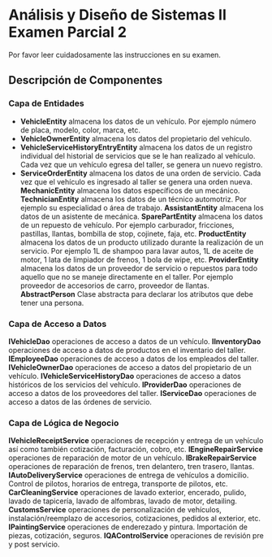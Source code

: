 # Análisis y Diseño de Sistemas II Examen Parcial 2

Por favor leer cuidadosamente las instrucciones en su examen.

## Descripción de Componentes

### Capa de Entidades

- **VehicleEntity** almacena los datos de un vehículo. Por ejemplo número de placa, modelo, color, marca, etc.
- **VehicleOwnerEntity** almacena los datos del propietario del vehículo.
- **VehicleServiceHistoryEntryEntity** almacena los datos de un registro individual del historial de servicios que se le han realizado al vehículo. Cada vez que un vehículo egresa del taller, se genera un nuevo registro.
- **ServiceOrderEntity** almacena los datos de una orden de servicio. Cada vez que el vehículo es ingresado al taller se genera una orden nueva.
**MechanicEntity** almacena los datos específicos de un mecánico.
**TechnicianEntity** almacena los datos de un técnico automotriz. Por ejemplo su especialidad o área de trabajo.
**AssistantEntity** almacena los datos de un asistente de mecánica.
**SparePartEntity** almacena los datos de un repuesto de vehículo. Por ejemplo carburador, fricciones, pastillas, llantas, bombilla de stop, cojinete, faja, etc.
**ProductEntity** almacena los datos de un producto utilizado durante la realización de un servicio. Por ejemplo 1L de shampoo para lavar autos, 1L de aceite de motor, 1 lata de limpiador de frenos, 1 bola de wipe, etc.
**ProviderEntity** almacena los datos de un proveedor de servicio o repuestos para todo aquello que no se maneje directamente en el taller. Por ejemplo proveedor de accesorios de carro, proveedor de llantas.
**AbstractPerson** Clase abstracta para declarar los atributos que debe tener una persona.

### Capa de Acceso a Datos

**IVehicleDao** operaciones de acceso a datos de un vehículo.
**IInventoryDao** operaciones de acceso a datos de productos en el inventario del taller.
**IEmployeeDao** operaciones de acceso a datos de los empleados del taller.
**IVehicleOwnerDao** operaciones de acceso a datos del propietario de un vehículo.
**IVehicleServiceHistoryDao** operaciones de acceso a datos históricos de los servicios del vehículo.
**IProviderDao** operaciones de acceso a datos de los proveedores del taller.
**IServiceDao** operaciones de acceso a datos de las órdenes de servicio.

### Capa de Lógica de Negocio

**IVehicleReceiptService** operaciones de recepción y entrega de un vehículo así como también cotización, facturación, cobro, etc.
**IEngineRepairService** operaciones de reparación de motor de un vehículo.
**IBrakeRepairService** operaciones de reparación de frenos, tren delantero, tren trasero, llantas.
**IAutoDeliveryService** operaciones de entrega de vehículos a domicilio. Control de pilotos, horarios de entrega, transporte de pilotos, etc.
**CarCleaningService** operaciones de lavado exterior, encerado, pulido, lavado de tapicería, lavado de alfombras, lavado de motor, detailing.
**CustomsService** operaciones de personalización de vehículos, instalación/reemplazo de accesorios, cotizaciones, pedidos al exterior, etc.
**IPaintingService** operaciones de enderezado y pintura. Importación de piezas, cotización, seguros.
**IQAControlService** operaciones de revisión pre y post servicio.
